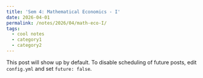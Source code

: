 ```yaml
---
title: 'Sem 4: Mathematical Economics - I'
date: 2026-04-01
permalink: /notes/2026/04/math-eco-I/
tags:
  - cool notes
  - category1
  - category2
---
```


This post will show up by default. To disable scheduling of future posts, edit `config.yml` and set `future: false`. 

